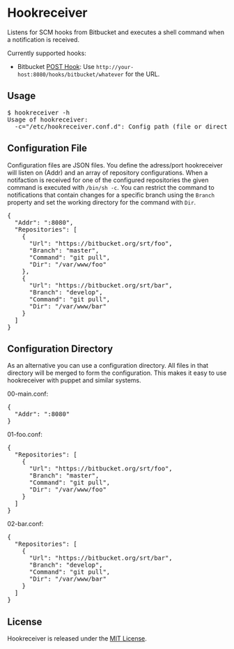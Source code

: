 Hookreceiver
============

Listens for SCM hooks from Bitbucket and executes a shell command when a notification is received.

Currently supported hooks:

* Bitbucket [POST Hook](https://confluence.atlassian.com/display/BITBUCKET/POST+hook+management):
  Use `http://your-host:8080/hooks/bitbucket/whatever` for the URL.

Usage
-----

<pre>
$ hookreceiver -h
Usage of hookreceiver:
  -c="/etc/hookreceiver.conf.d": Config path (file or directory)
</pre>


Configuration File
------------------

Configuration files are JSON files. You define the adress/port hookreceiver will listen on (Addr) and 
an array of repository configurations. When a notifaction is received for one of the configured
repositories the given command is executed with `/bin/sh -c`. You can restrict the command to 
notifications that contain changes for a specific branch using the `Branch` property and set the
working directory for the command with `Dir`.

<pre>
{
  "Addr": ":8080",
  "Repositories": [
    {
      "Url": "https://bitbucket.org/srt/foo",
      "Branch": "master",
      "Command": "git pull",
      "Dir": "/var/www/foo"
    },
    {
      "Url": "https://bitbucket.org/srt/bar",
      "Branch": "develop",
      "Command": "git pull",
      "Dir": "/var/www/bar"
    }
  ]
}
</pre>

Configuration Directory
-----------------------

As an alternative you can use a configuration directory. All files in that directory will be merged to 
form the configuration. This makes it easy to use hookreceiver with puppet and similar systems.

00-main.conf:
<pre>
{
  "Addr": ":8080"
}
</pre>

01-foo.conf:
<pre>
{
  "Repositories": [
    {
      "Url": "https://bitbucket.org/srt/foo",
      "Branch": "master",
      "Command": "git pull",
      "Dir": "/var/www/foo"
    }
  ]
}
</pre>

02-bar.conf:
<pre>
{
  "Repositories": [
    {
      "Url": "https://bitbucket.org/srt/bar",
      "Branch": "develop",
      "Command": "git pull",
      "Dir": "/var/www/bar"
    }
  ]
}
</pre>

License
-------

Hookreceiver is released under the [MIT License](http://www.opensource.org/licenses/MIT).
